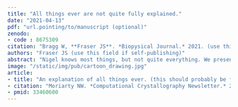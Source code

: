 ```yaml
---
title: "All things ever are not quite fully explained."
date: "2021-04-13"
pdf: "url.pointing/to/manuscript (optional)"
zenodo:
- code : 8675309
citation: "Bragg W, **Fraser JS**. *Biopysical Journal.* 2021. (use this field if piece is hosted by a journal)"
authors: "Fraser JS (use this field if self-publishing)"
abstract: "Nigel knows most things, but not quite everything. We present a proof by contradiction to demonstrate this point."
image: "/static/img/pub/cartoon_drawing.jpg"
article:
- title: "An explanation of all things ever. (this should probably be first)"
- citation: "Moriarty NW. *Computational Crystallography Newsletter.* 2021."
- pmid: 33460600
---
```

